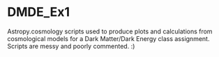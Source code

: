 # DMDE_Ex1
Astropy.cosmology scripts used to produce plots and calculations from cosmological models for a Dark Matter/Dark Energy class assignment.
Scripts are messy and poorly commented. :)
